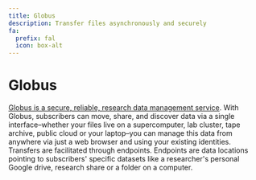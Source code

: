 ```yaml
---
title: Globus
description: Transfer files asynchronously and securely
fa:
  prefix: fal
  icon: box-alt
---
```

# Globus

[Globus is a secure, reliable, research data management service](https://www.globus.org/data-transfer). With Globus, subscribers can move, share, and discover data via a single interface–whether your files live on a supercomputer, lab cluster, tape archive, public cloud or your laptop–you can manage this data from anywhere via just a web browser and using your existing identities. Transfers are facilitated through endpoints. Endpoints are data locations pointing to subscribers' specific datasets like a researcher's personal Google drive, research share or a folder on a computer.
